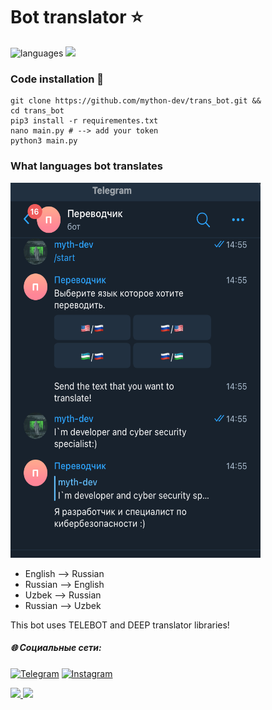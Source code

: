 # Bot translator ⭐️

![languages](https://img.shields.io/badge/Python-3-blue)
![](https://img.shields.io/github/last-commit/mython-dev/trans_bot)

### Code installation 📝

```
git clone https://github.com/mython-dev/trans_bot.git &&
cd trans_bot
pip3 install -r requirementes.txt
nano main.py # --> add your token
python3 main.py
```

### What languages bot translates


<img src="https://github.com/mython-dev/trans_bot/blob/main/screenshots/bot.png" width="400" height="600">


- English --> Russian
- Russian --> English
- Uzbek  -->  Russian
- Russian --> Uzbek

This bot uses TELEBOT and DEEP translator libraries!

##### 🌐 Социальные сети:

[![Telegram](https://img.shields.io/badge/-Telegram-090909?style=for-the-badge&logo=telegram&logoColor=27A0D9)](https://t.me/myth_dev)
[![Instagram](https://img.shields.io/badge/-Instagram-090909?style=for-the-badge&logo=instagram&logoColor=B4068E)](https://www.instagram.com/mython_dev/)

<a href="https://mython.uz/" target="_blank">
   <img src="https://img.shields.io/badge/-mython.uz-black?logo=dialogflow&style=for-the-badge">
</a>
<a href="mailto:miton0030@gmail.com" target="_blank"><img src="https://img.shields.io/badge/Email-miton0030@gmail.com-teal?style=for-the-badge&logo=gmail"></a>
